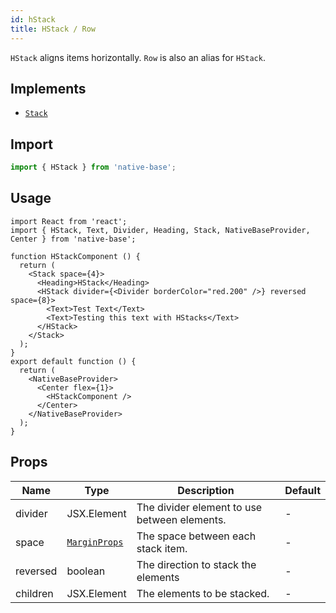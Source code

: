```yaml
---
id: hStack
title: HStack / Row
---
```


`HStack` aligns items horizontally. `Row` is also an alias for `HStack`.

## Implements

- [`Stack`](stack.md)

## Import

```jsx
import { HStack } from 'native-base';
```

## Usage

```SnackPlayer name=HStack%20Usage
import React from 'react';
import { HStack, Text, Divider, Heading, Stack, NativeBaseProvider, Center } from 'native-base';

function HStackComponent () {
  return (
    <Stack space={4}>
      <Heading>HStack</Heading>
      <HStack divider={<Divider borderColor="red.200" />} reversed space={8}>
        <Text>Test Text</Text>
        <Text>Testing this text with HStacks</Text>
      </HStack>
    </Stack>
  );
}
export default function () {
  return (
    <NativeBaseProvider>
      <Center flex={1}>
        <HStackComponent />
      </Center>
    </NativeBaseProvider>
  );
}
```

## Props

| Name     | Type                                                  | Description                                  | Default |
| -------- | ----------------------------------------------------- | -------------------------------------------- | ------- |
| divider  | JSX.Element                                           | The divider element to use between elements. | -       |
| space    | [`MarginProps`](https://styled-system.com/api/#space) | The space between each stack item.           | -       |
| reversed | boolean                                               | The direction to stack the elements          | -       |
| children | JSX.Element                                           | The elements to be stacked.                  | -       |
